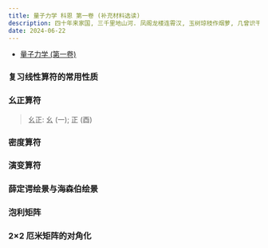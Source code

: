 ```yaml
---
title: 量子力学 科恩 第一卷 (补充材料选读)
description: 四十年来家国, 三千里地山河. 凤阁龙楼连霄汉, 玉树琼枝作烟萝, 几曾识干戈?
date: 2024-06-22
---
```


- [量子力学 (第一卷)](https://book.douban.com/subject/25954720/)

### 复习线性算符的常用性质

### 幺正算符

> 幺正: 幺 (一); 正 (酉)

### 密度算符

### 演变算符

### 薛定谔绘景与海森伯绘景

### 泡利矩阵

### 2×2 厄米矩阵的对角化
